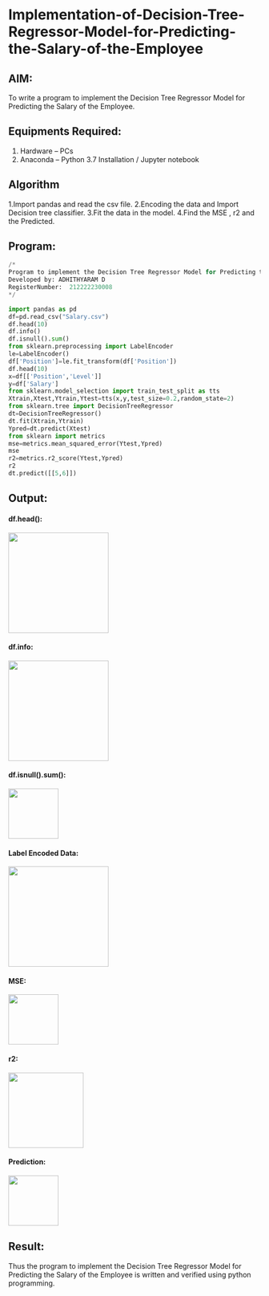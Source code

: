 # Implementation-of-Decision-Tree-Regressor-Model-for-Predicting-the-Salary-of-the-Employee

## AIM:
To write a program to implement the Decision Tree Regressor Model for Predicting the Salary of the Employee.

## Equipments Required:
1. Hardware – PCs
2. Anaconda – Python 3.7 Installation / Jupyter notebook

## Algorithm
1.Import pandas and read the csv file.
2.Encoding the data and Import Decision tree classifier.
3.Fit the data in the model.
4.Find the MSE , r2 and the Predicted. 

## Program:
```python
/*
Program to implement the Decision Tree Regressor Model for Predicting the Salary of the Employee.
Developed by: ADHITHYARAM D
RegisterNumber:  212222230008
*/

import pandas as pd
df=pd.read_csv("Salary.csv")
df.head(10)
df.info()
df.isnull().sum()
from sklearn.preprocessing import LabelEncoder
le=LabelEncoder()
df['Position']=le.fit_transform(df['Position'])
df.head(10)
x=df[['Position','Level']]
y=df['Salary']
from sklearn.model_selection import train_test_split as tts
Xtrain,Xtest,Ytrain,Ytest=tts(x,y,test_size=0.2,random_state=2)
from sklearn.tree import DecisionTreeRegressor
dt=DecisionTreeRegressor()
dt.fit(Xtrain,Ytrain)
Ypred=dt.predict(Xtest)
from sklearn import metrics
mse=metrics.mean_squared_error(Ytest,Ypred)
mse
r2=metrics.r2_score(Ytest,Ypred)
r2
dt.predict([[5,6]])
```

## Output:
#### df.head():
<img src= "https://github.com/Adhithyaram29D/Implementation-of-Decision-Tree-Regressor-Model-for-Predicting-the-Salary-of-the-Employee/assets/119393540/5775e2cb-cee2-4ee3-8ad9-3d641fafe991" width= "200">

#### df.info:
<img src= "https://github.com/Adhithyaram29D/Implementation-of-Decision-Tree-Regressor-Model-for-Predicting-the-Salary-of-the-Employee/assets/119393540/747a0a6f-3a04-4c96-aa5a-539760acb034" width= "200">

#### df.isnull().sum():
<img src= "https://github.com/Adhithyaram29D/Implementation-of-Decision-Tree-Regressor-Model-for-Predicting-the-Salary-of-the-Employee/assets/119393540/46f14eb3-7744-4003-bbc9-f7dbbe474d5d" width= "100">

#### Label Encoded Data:
<img src= "https://github.com/Adhithyaram29D/Implementation-of-Decision-Tree-Regressor-Model-for-Predicting-the-Salary-of-the-Employee/assets/119393540/eb29cb61-411d-4727-bdd7-dfa54a58e4cf" width= "200">

#### MSE:
<img src= "https://github.com/Adhithyaram29D/Implementation-of-Decision-Tree-Regressor-Model-for-Predicting-the-Salary-of-the-Employee/assets/119393540/d9ec0550-8504-4329-8260-c8127e7539d0" width= "100">

#### r2:
<img src= "https://github.com/Adhithyaram29D/Implementation-of-Decision-Tree-Regressor-Model-for-Predicting-the-Salary-of-the-Employee/assets/119393540/14d4f148-82ad-4b88-9015-ed187286c138" width= "150">

#### Prediction:
<img src= "https://github.com/Adhithyaram29D/Implementation-of-Decision-Tree-Regressor-Model-for-Predicting-the-Salary-of-the-Employee/assets/119393540/f2330b3a-2009-4732-8782-8b35a0709bf4" width= "100">

## Result:
Thus the program to implement the Decision Tree Regressor Model for Predicting the Salary of the Employee is written and verified using python programming.
